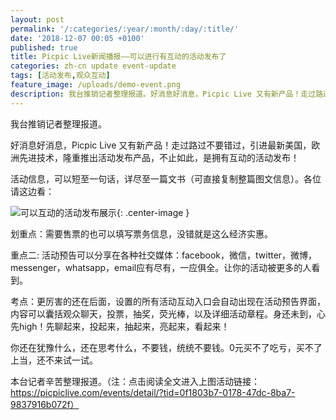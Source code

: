 ```yaml
---
layout: post
permalink: '/:categories/:year/:month/:day/:title/'
date: '2018-12-07 00:05 +0100'
published: true
title: Picpic Live新闻播报——可以进行有互动的活动发布了
categories: zh-cn update event-update
tags: [活动发布,观众互动]
feature_image: /uploads/demo-event.png
description: 我台推销记者整理报道。好消息好消息，Picpic Live 又有新产品！走过路过不要错过，引进最新美国，欧洲先进技术，隆重推出活动发布产品，不止如此，是拥有互动的活动发布！
---
```

我台推销记者整理报道。

好消息好消息，Picpic Live 又有新产品！走过路过不要错过，引进最新美国，欧洲先进技术，隆重推出活动发布产品，不止如此，是拥有互动的活动发布！

活动信息，可以短至一句话，详尽至一篇文书（可直接复制整篇图文信息）。各位请这边看：

![可以互动的活动发布展示]({{site.baseurl}}/uploads/demo-event.png){: .center-image }

划重点：需要售票的也可以填写票务信息，没错就是这么经济实惠。

重点二: 活动预告可以分享在各种社交媒体：facebook，微信，twitter，微博，messenger，whatsapp，email应有尽有，一应俱全。让你的活动被更多的人看到。

考点：更厉害的还在后面，设置的所有活动互动入口会自动出现在活动预告界面，内容可以囊括观众聊天，投票，抽奖，荧光棒，以及详细活动章程。身还未到，心先high！先聊起来，投起来，抽起来，亮起来，看起来！

你还在犹豫什么，还在思考什么，不要钱，统统不要钱。0元买不了吃亏，买不了上当，还不来试一试。

本台记者辛苦整理报道。（注：点击阅读全文进入上图活动链接：https://picpiclive.com/events/detail/?tid=0f1803b7-0178-47dc-8ba7-9837916b072f）
